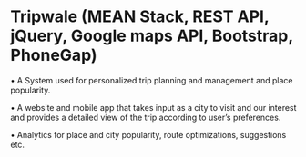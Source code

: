 # Tripwale (MEAN Stack, REST API, jQuery, Google maps API, Bootstrap, PhoneGap)

•	A System used for personalized trip planning and management and place popularity. 

•	A website and mobile app that takes input as a city to visit and our interest and provides a detailed view of the trip according to user’s preferences.

• Analytics for place and city popularity, route optimizations, suggestions etc. 
